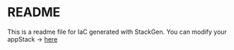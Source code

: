 # README
This is a readme file for IaC generated with StackGen.
You can modify your appStack -> [here](http://main.dev.stackgen.com/appstacks/43eb2c93-9e0e-4beb-b156-86a7cae8c812)
